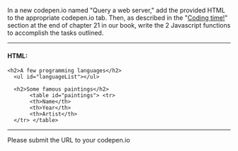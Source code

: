 In a new codepen.io named "Query a web server," add the provided HTML to the appropriate codepen.io tab. Then, as described in the "[Coding time!](https://thejsway.net/chapter21/#coding-time)" section at the end of chapter 21 in our book, write the 2 Javascript functions to accomplish the tasks outlined.

---

#### HTML:

```
<h2>A few programming languages</h2>
  <ul id="languageList"></ul> 
  
  <h2>Some famous paintings</h2> 
       <table id="paintings"> <tr> 
       <th>Name</th> 
       <th>Year</th> 
       <th>Artist</th> 
  </tr> </table>
```

---

Please submit the URL to your codepen.io
